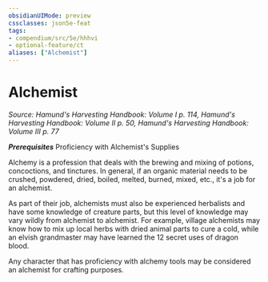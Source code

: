 ```yaml
---
obsidianUIMode: preview
cssclasses: json5e-feat
tags:
- compendium/src/5e/hhhvi
- optional-feature/ct
aliases: ["Alchemist"]
---
```

# Alchemist
*Source: Hamund's Harvesting Handbook: Volume I p. 114, Hamund's Harvesting Handbook: Volume II p. 50, Hamund's Harvesting Handbook: Volume III p. 77*  

***Prerequisites*** Proficiency with Alchemist's Supplies

Alchemy is a profession that deals with the brewing and mixing of potions, concoctions, and tinctures. In general, if an organic material needs to be crushed, powdered, dried, boiled, melted, burned, mixed, etc., it's a job for an alchemist.

As part of their job, alchemists must also be experienced herbalists and have some knowledge of creature parts, but this level of knowledge may vary wildly from alchemist to alchemist. For example, village alchemists may know how to mix up local herbs with dried animal parts to cure a cold, while an elvish grandmaster may have learned the 12 secret uses of dragon blood.

Any character that has proficiency with alchemy tools may be considered an alchemist for crafting purposes.
